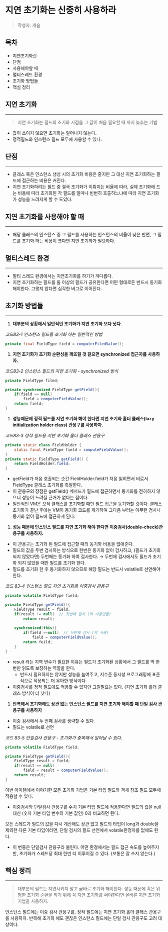 # 지연 초기화는 신중히 사용하라

> 작성자: 캐슬

## 목차
- 지연초기화란
- 단점
- 사용해야할 때
- 멀티스레드 환경
- 초기화 방법들
- 핵심 정리

## 지연 초기화

---

> 지연 초기화는 필드의 초기화 시점을 그 값이 처음 필요할 때 까지 늦추는 기법
>
- 값이 쓰이지 않으면 초기화는 일어나지 않는다.
- 정적필드와 인스턴스 필드 모두에 사용할 수 있다.

## 단점

---

- 클래스 혹은 인스턴스 생성 시의 초기화 비용은 줄지만 그 대신 지연 초기화하는 필드에 접근하는 비용은 커진다.
- 지연 초기화하려는 필드 중 결국 초기화가 이뤄지는 비율에 따라, 실제 초기화에 드는 비용에 따라 초기화된 각 필드를 얼마나 빈번히 호출하느냐에 따라 지연 초기화가 성능을 느려지게 할 수 도있다.

## 지연 초기화를 사용해야 할 때

---

- 해당 클래스의 인스턴스 중 그 필드를 사용하는 인스턴스의 비율이 낮은 반면, 그 필드를 초기화 하는 비용이 크다면 지연 초기화가 필요하다.

## 멀티스레드 환경

---

- 멀티 스레드 환경에서는 지연초기화를 하기가 까다롭다.
- 지연 초기화하는 필드를 둘 이상의 필드가 공유한다면 어떤 형태로든 반드시 동기화 해야한다. 그렇지 않다면 심각한 버그로 이어진다.

## 초기화 방법들

---

1. **대부분의 상황에서 일반적인 초기화가 지연 초기화 보다 낫다.**

*코드83-1 인스턴스 필드를 초기화 하는 일반적인 방법*

```java
private final FieldType field = computerFiledValue();
```

1. **지연 초기화가 초기화 순환성을 깨뜨릴 것 같으면 synchronized 접근자를 사용하자.**

*코드83-2 인스턴스 필드의 지연 초기화  - synchronized 방식*

```java
private FieldType filed;

private synchronized FieldType getField(){
	if(field == null)
		field = computerFieldValue();
	return field;
}
```

1. **성능때문에 정적 필드를 지연 초기화 해야 한다면 지연 초기화 홀더 클래스(lazy initialization holder class) 관용구를 사용하자.**

*코드83-3 정적 필드용 지연 초기화 홀더 클래스 관용구*

```java
private static class FieldHolder { 
	static final FieldType field = computeFieldValue();
}
private static FieldType getField() {
	return FieldHolder.field;
}
```

- getField가 처음 호출되는 순간 FieldHolder.field가 처음 읽히면서 비로서 FieldType 클래스 초기화를 촉발한다.
- 이 관용구의 장점은 getField() 메서드가 필드에 접근하면서 동기화를 전혀하지 않으니 성능이 느려질 근거가 없다는 점이다.
- 일반적인 VM은 오직 클래스를 초기화할 때만 필드 접근을 동기화할 것이다. 클래스 초기화가 끝난 후에는 VM이 동기화 코드를 제거하여 그다음 부터는 아무런 검사나 동기화 없이 필드에 접근하게 된다.

1. **성능 때문에 인스턴스 필드를 지연 초기화 해야 한다면 이중검사(double-check)관용구를 사용하자.**
- 이 관용구는 초기화 된 필드에 접근할 때의 동기화 비용을 없애준다.
- 필드의 값을 두번 검사하는 방식으로 한번은 동기화 없이 검사하고, (필드가 초기화되지 않았다면) 두번째는 동기화 하여 검사한다. → 두번재 검사에서도 필드가 초기화 되지 않았을 때만 필드를 초기화 한다.
- 필드를 초기화 한 후 동기화하지 않으므로 해당 필드는 반드시 volatile로 선언해야한다.

*코드 83-4 인스턴스 필드 지연 초기화용 이중검사 관용구*

```java
private volatile FieldType field;

private FieldType getField(){
	FieldType result = field;
	if(result != null)  // 첫번째 검사 (락 사용안함)
		return result;
		
	synchronized(this){
		if(field ==null)  // 두번째 검사 (락 사용)
			field = computerFieldValue();
		return feild;
	}
}
```

- result 라는 지역 변수가 필요한 이유는 필드가 초기화된 상황에서 그 필드를 딱 한번만 읽도록 보장하는 역할을 한다.
    - 반드시 필요하지는 않지만 성능을 높여주고, 저수준 동시성 프로그래밍에 표준적으로 적용되는 더 우아한 방식이다.
- 이중검사를 정적 필드에도 적용할 수 있지만 그럴필요는 없다. (지연 초기화 홀더 클래스 방식이 더 낫다)

1. **반복해서 초기화해도 상관 없는 인스턴스 필드를 지연 초기화 해야할 때 단일 검사 관용구를 사용하자**
- 이중 검사에서 두 번째 검사를 생략할 수 있다.
- 필드는 volatile로 선언

*코드 83-5 단일검사 관용구 - 초기화가 중복해서 일어날 수 있다.*

```java
private volatile FieldType field;

private FieldType getField(){
	FieldType result = field;
	if(result == null)
		field = result = computerFieldValue();
	return result;
}
```

이번 아이템에서 이야기한 모든 초기화 기법은 기본 타입 필드와 객체 참조 필드 모두에 적용할 수 있다.

- 이중검사와 단일검사 관용구를 수치 기본 타입 필드에 적용한다면 필드의 값을 null 대신 (숫자 기본 타입 변수의 기본 값인) 0과 비교하면 된다.

모든 스레드가 필드의 값을 다시 계산해도 상관 없고 필드의 타입이 long과 double을 제외한 다른 기본 타입이라면, 단일 검사의 필드 선언에서 volatile한정자를 없애도 된다.

- 이 변종은 단일검사 관용구라 불린다. 어떤 환경에서는 필드 접근 속도를 높여주지만, 초기화가 스레드당 최대 한번 더 이루어질 수 있다. (보통은 잘 쓰지 않는다.)

## 핵심 정리

---

> 대부분의 필드는 지연시키지 말고 곧바로 초기화 해야한다. 성능 때문에 혹은 위험한 초기화 순환을 막기 위해 꼭 지연 초기화를 써야한다면 올바른 지연 초기화 기법을 사용하자.
>

인스턴스 필드에는 이중 검사 관용구를, 정적 필드에는 지연 초기화 홀더 클래스 관용구를 사용하자. 반복해 초기화 해도 괜찮은 인스턴스 필드에는 단일 검사 관용구도 고려 대상이다.